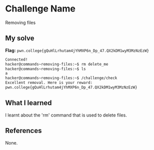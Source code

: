 # Challenge Name
Removing files

## My solve
**Flag:** `pwn.college{gQuHlLrhutam4jYhMXP6n_Dp_47.QX2kDM1wyM3MzNzEzW}`

```bash
Connected!
hacker@commands~removing-files:~$ rm delete_me
hacker@commands~removing-files:~$ ls
a
hacker@commands~removing-files:~$ /challenge/check
Excellent removal. Here is your reward:
pwn.college{gQuHlLrhutam4jYhMXP6n_Dp_47.QX2kDM1wyM3MzNzEzW}
```

## What I learned
I learnt about the 'rm' command that is used to delete files.
## References 
None.
